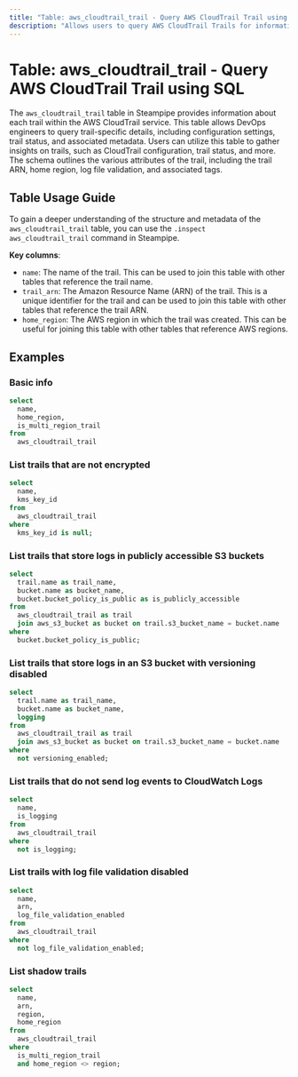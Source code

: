 ```yaml
---
title: "Table: aws_cloudtrail_trail - Query AWS CloudTrail Trail using SQL"
description: "Allows users to query AWS CloudTrail Trails for information about the AWS CloudTrail service's trail records. This includes trail configuration details, status, and associated metadata."
---
```


# Table: aws_cloudtrail_trail - Query AWS CloudTrail Trail using SQL

The `aws_cloudtrail_trail` table in Steampipe provides information about each trail within the AWS CloudTrail service. This table allows DevOps engineers to query trail-specific details, including configuration settings, trail status, and associated metadata. Users can utilize this table to gather insights on trails, such as CloudTrail configuration, trail status, and more. The schema outlines the various attributes of the trail, including the trail ARN, home region, log file validation, and associated tags.

## Table Usage Guide

To gain a deeper understanding of the structure and metadata of the `aws_cloudtrail_trail` table, you can use the `.inspect aws_cloudtrail_trail` command in Steampipe.

**Key columns**:

- `name`: The name of the trail. This can be used to join this table with other tables that reference the trail name.
- `trail_arn`: The Amazon Resource Name (ARN) of the trail. This is a unique identifier for the trail and can be used to join this table with other tables that reference the trail ARN.
- `home_region`: The AWS region in which the trail was created. This can be useful for joining this table with other tables that reference AWS regions.

## Examples

### Basic info

```sql
select
  name,
  home_region,
  is_multi_region_trail
from
  aws_cloudtrail_trail
```

### List trails that are not encrypted

```sql
select
  name,
  kms_key_id
from
  aws_cloudtrail_trail
where
  kms_key_id is null;
```

### List trails that store logs in publicly accessible S3 buckets

```sql
select
  trail.name as trail_name,
  bucket.name as bucket_name,
  bucket.bucket_policy_is_public as is_publicly_accessible
from
  aws_cloudtrail_trail as trail
  join aws_s3_bucket as bucket on trail.s3_bucket_name = bucket.name
where
  bucket.bucket_policy_is_public;
```

### List trails that store logs in an S3 bucket with versioning disabled

```sql
select
  trail.name as trail_name,
  bucket.name as bucket_name,
  logging
from
  aws_cloudtrail_trail as trail
  join aws_s3_bucket as bucket on trail.s3_bucket_name = bucket.name
where
  not versioning_enabled;
```

### List trails that do not send log events to CloudWatch Logs

```sql
select
  name,
  is_logging
from
  aws_cloudtrail_trail
where
  not is_logging;
```

### List trails with log file validation disabled

```sql
select
  name,
  arn,
  log_file_validation_enabled
from
  aws_cloudtrail_trail
where
  not log_file_validation_enabled;
```

### List shadow trails

```sql
select
  name,
  arn,
  region,
  home_region
from
  aws_cloudtrail_trail
where
  is_multi_region_trail
  and home_region <> region;
```
